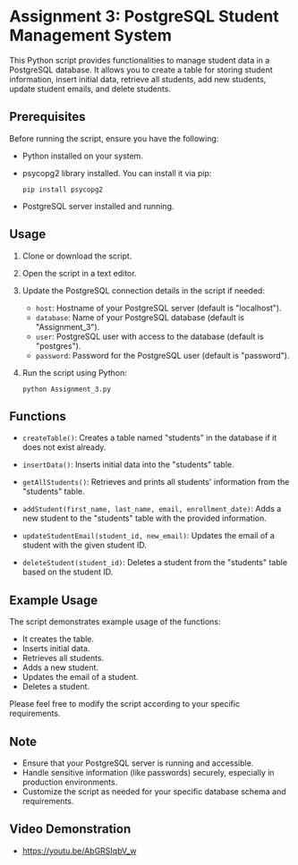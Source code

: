 # Assignment 3: PostgreSQL Student Management System

This Python script provides functionalities to manage student data in a PostgreSQL database. It allows you to create a table for storing student information, insert initial data, retrieve all students, add new students, update student emails, and delete students.

## Prerequisites

Before running the script, ensure you have the following:

- Python installed on your system.
- psycopg2 library installed. You can install it via pip:
  ```
  pip install psycopg2
  ```

- PostgreSQL server installed and running.

## Usage

1. Clone or download the script.

2. Open the script in a text editor.

3. Update the PostgreSQL connection details in the script if needed:
   - `host`: Hostname of your PostgreSQL server (default is "localhost").
   - `database`: Name of your PostgreSQL database (default is "Assignment_3").
   - `user`: PostgreSQL user with access to the database (default is "postgres").
   - `password`: Password for the PostgreSQL user (default is "password").

4. Run the script using Python:
   ```
   python Assignment_3.py
   ```

## Functions

- `createTable()`: Creates a table named "students" in the database if it does not exist already.

- `insertData()`: Inserts initial data into the "students" table.

- `getAllStudents()`: Retrieves and prints all students' information from the "students" table.

- `addStudent(first_name, last_name, email, enrollment_date)`: Adds a new student to the "students" table with the provided information.

- `updateStudentEmail(student_id, new_email)`: Updates the email of a student with the given student ID.

- `deleteStudent(student_id)`: Deletes a student from the "students" table based on the student ID.

## Example Usage

The script demonstrates example usage of the functions:
- It creates the table.
- Inserts initial data.
- Retrieves all students.
- Adds a new student.
- Updates the email of a student.
- Deletes a student.

Please feel free to modify the script according to your specific requirements.

## Note

- Ensure that your PostgreSQL server is running and accessible.
- Handle sensitive information (like passwords) securely, especially in production environments.
- Customize the script as needed for your specific database schema and requirements.

## Video Demonstration
- https://youtu.be/AbGRSIqbV_w

